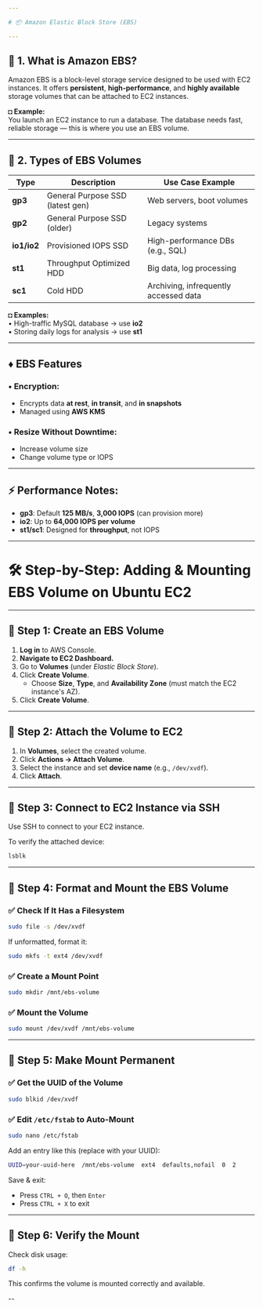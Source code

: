 ```yaml
---

# 📦 Amazon Elastic Block Store (EBS)

---
```


## 📌 1. What is Amazon EBS?

Amazon EBS is a block-level storage service designed to be used with EC2 instances. It offers **persistent**, **high-performance**, and **highly available** storage volumes that can be attached to EC2 instances.

**◘ Example:**  
You launch an EC2 instance to run a database. The database needs fast, reliable storage — this is where you use an EBS volume.

---

## 💽 2. Types of EBS Volumes

| Type      | Description                         | Use Case Example                      |
|-----------|-------------------------------------|---------------------------------------|
| **gp3**   | General Purpose SSD (latest gen)    | Web servers, boot volumes             |
| **gp2**   | General Purpose SSD (older)         | Legacy systems                        |
| **io1/io2** | Provisioned IOPS SSD               | High-performance DBs (e.g., SQL)      |
| **st1**   | Throughput Optimized HDD            | Big data, log processing              |
| **sc1**   | Cold HDD                            | Archiving, infrequently accessed data |

**◘ Examples:**  
• High-traffic MySQL database → use **io2**  
• Storing daily logs for analysis → use **st1**

---

## ♦ EBS Features

### • Encryption:
- Encrypts data **at rest**, **in transit**, and **in snapshots**
- Managed using **AWS KMS**

### • Resize Without Downtime:
- Increase volume size
- Change volume type or IOPS

---

## ⚡ Performance Notes:

- **gp3**: Default **125 MB/s**, **3,000 IOPS** (can provision more)
- **io2**: Up to **64,000 IOPS per volume**
- **st1/sc1**: Designed for **throughput**, not IOPS

---

# 🛠️ Step-by-Step: Adding & Mounting EBS Volume on Ubuntu EC2

---

## 🔹 Step 1: Create an EBS Volume

1. **Log in** to AWS Console.
2. **Navigate to EC2 Dashboard.**
3. Go to **Volumes** (under *Elastic Block Store*).
4. Click **Create Volume**.
   - Choose **Size**, **Type**, and **Availability Zone** (must match the EC2 instance's AZ).
5. Click **Create Volume**.

---

## 🔹 Step 2: Attach the Volume to EC2

1. In **Volumes**, select the created volume.
2. Click **Actions → Attach Volume**.
3. Select the instance and set **device name** (e.g., `/dev/xvdf`).
4. Click **Attach**.

---

## 🔹 Step 3: Connect to EC2 Instance via SSH

Use SSH to connect to your EC2 instance.

To verify the attached device:

```bash
lsblk
```

---

## 🔹 Step 4: Format and Mount the EBS Volume

### ✅ Check If It Has a Filesystem

```bash
sudo file -s /dev/xvdf
```

If unformatted, format it:

```bash
sudo mkfs -t ext4 /dev/xvdf
```

### ✅ Create a Mount Point

```bash
sudo mkdir /mnt/ebs-volume
```

### ✅ Mount the Volume

```bash
sudo mount /dev/xvdf /mnt/ebs-volume
```

---

## 🔹 Step 5: Make Mount Permanent

### ✅ Get the UUID of the Volume

```bash
sudo blkid /dev/xvdf
```

### ✅ Edit `/etc/fstab` to Auto-Mount

```bash
sudo nano /etc/fstab
```

Add an entry like this (replace with your UUID):

```bash
UUID=your-uuid-here  /mnt/ebs-volume  ext4  defaults,nofail  0  2
```

Save & exit:

- Press `CTRL + O`, then `Enter`
- Press `CTRL + X` to exit

---

## 🔹 Step 6: Verify the Mount

Check disk usage:

```bash
df -h
```

This confirms the volume is mounted correctly and available.

--